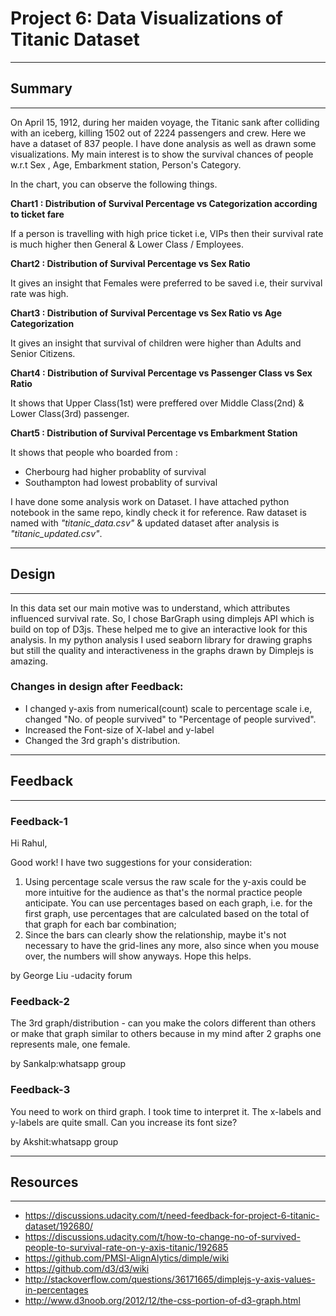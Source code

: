 # Project 6: Data Visualizations of Titanic Dataset
-------
## Summary
-------
On April 15, 1912, during her maiden voyage, the Titanic sank after colliding with an iceberg, killing 1502 out of 2224 passengers and crew. Here we have a dataset of 837 people. I have done analysis as well as drawn some visualizations. My main interest is to show the survival chances of people w.r.t Sex , Age, Embarkment station, Person's Category.

In the chart, you can observe the following things.

**Chart1 : Distribution of Survival Percentage vs Categorization according to ticket fare**
  
  If a person is travelling with high price ticket i.e, VIPs then their survival rate is much higher then General & Lower Class / Employees.

**Chart2 : Distribution of Survival Percentage vs Sex Ratio**
  
  It gives an insight that Females were preferred to be saved i.e, their survival rate was high.

**Chart3 : Distribution of Survival Percentage vs Sex Ratio vs Age Categorization**
  
  It gives an insight that survival of children were higher than Adults and Senior Citizens.

**Chart4 : Distribution of Survival Percentage vs Passenger Class vs Sex Ratio**
  
  It shows that Upper Class(1st) were preffered over Middle Class(2nd) & Lower Class(3rd) passenger.
 
**Chart5 : Distribution of Survival Percentage vs Embarkment Station**
  
  It shows that people who boarded from :
  
  * Cherbourg had higher probablity of survival
  * Southampton had lowest probablity of survival


I have done some analysis work on Dataset. I have attached python notebook in the same repo, kindly check it for reference. Raw dataset is named with _"titanic_data.csv"_ & updated dataset after analysis is _"titanic_updated.csv"_.


---------
## Design
--------
In this data set our main motive was to understand, which attributes influenced survival rate. So, I chose BarGraph using dimplejs API which is build on top of D3js. These helped me to give an interactive look for this analysis. In my python analysis I used seaborn library for drawing graphs but still the quality and interactiveness in the graphs drawn by Dimplejs is amazing.

### Changes in design after Feedback:
 * I changed y-axis from numerical(count) scale to percentage scale i.e, changed "No. of people survived" to "Percentage of people survived".
 * Increased the Font-size of X-label and y-label
 * Changed the 3rd graph's distribution.
 
-----------
## Feedback
-----------
### Feedback-1
Hi Rahul,

Good work! I have two suggestions for your consideration:

1. Using percentage scale versus the raw scale for the y-axis could be more intuitive for the audience as that's the normal practice people anticipate. You can use percentages based on each graph, i.e. for the first graph, use percentages that are calculated based on the total of that graph for each bar combination;
2. Since the bars can clearly show the relationship, maybe it's not necessary to have the grid-lines any more, also since when you mouse over, the numbers will show anyways.
Hope this helps.

by George Liu -udacity forum

### Feedback-2
The 3rd graph/distribution - can you make the colors different than others or make that graph similar to others because in my mind after 2 graphs one represents male, one female.

by Sankalp:whatsapp group

### Feedback-3
You need to work on third graph. I took time to interpret it. The x-labels and y-labels are quite small. Can you increase its font size?

by Akshit:whatsapp group

-----------
## Resources 
-----------
* https://discussions.udacity.com/t/need-feedback-for-project-6-titanic-dataset/192680/
* https://discussions.udacity.com/t/how-to-change-no-of-survived-people-to-survival-rate-on-y-axis-titanic/192685
* https://github.com/PMSI-AlignAlytics/dimple/wiki
* https://github.com/d3/d3/wiki
* http://stackoverflow.com/questions/36171665/dimplejs-y-axis-values-in-percentages
* http://www.d3noob.org/2012/12/the-css-portion-of-d3-graph.html
